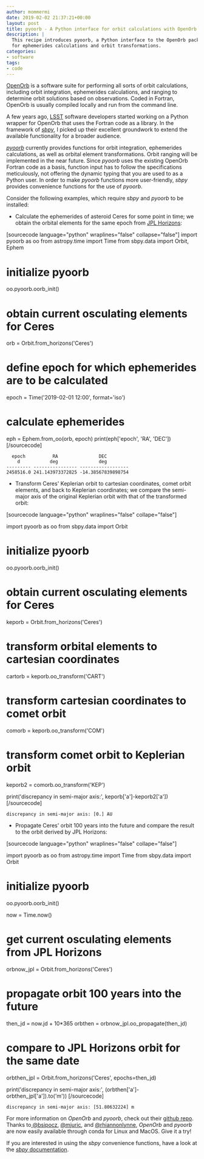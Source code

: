 ```yaml
---
author: mommermi
date: 2019-02-02 21:37:21+00:00
layout: post
title: pyoorb - A Python interface for orbit calculations with OpenOrb
description: |
  This recipe introduces pyoorb, a Python interface to the OpenOrb package
  for ephemerides calculations and orbit transformations.
categories:
- software
tags:
- code
---
```


[OpenOrb](https://github.com/oorb/oorb) is a software suite for performing all sorts of orbit calculations, including orbit integration, ephemerides calculations, and ranging to determine orbit solutions based on observations. Coded in Fortran, OpenOrb is usually compiled locally and run from the command line.

A few years ago, [LSST](https://www.lsst.org/) software developers started working on a Python wrapper for OpenOrb that uses the Fortran code as a library. In the framework of _[sbpy](http://sbpy.org)_, I picked up their excellent groundwork to extend the available functionality for a broader audience.

[_pyoorb_](https://github.com/oorb/oorb/tree/master/python) currently provides functions for orbit integration, ephemerides calculations, as well as orbital element transformations. Orbit ranging will be implemented in the near future. Since _pyoorb_ uses the existing OpenOrb Fortran code as a basis, function input has to follow the specifications meticulously, not offering the dynamic typing that you are used to as a Python user. In order to make _pyoorb_ functions more user-friendly, _sbpy_ provides convenience functions for the use of _pyoorb_.

Consider the following examples, which require _sbpy_ and _pyoorb_ to be installed:



	
  * Calculate the ephemerides of asteroid Ceres for some point in time; we obtain the orbital elements for the same epoch from [JPL Horizons](https://ssd.jpl.nasa.gov/horizons.cgi):


[sourcecode language="python" wraplines="false" collapse="false"]
import pyoorb as oo
from astropy.time import Time
from sbpy.data import Orbit, Ephem

# initialize pyoorb
oo.pyoorb.oorb_init()

# obtain current osculating elements for Ceres
orb = Orbit.from_horizons('Ceres')

# define epoch for which ephemerides are to be calculated
epoch = Time('2019-02-01 12:00', format='iso')

# calculate ephemerides
eph = Ephem.from_oo(orb, epoch)
print(eph['epoch', 'RA', 'DEC'])
[/sourcecode]

    
      epoch          RA               DEC        
        d           deg               deg        
    --------- ---------------- ------------------
    2458516.0 241.143973372825 -14.38567839898754





	
  * Transform Ceres' Keplerian orbit to cartesian coordinates, comet orbit elements, and back to Keplerian coordinates; we compare the semi-major axis of the original Keplerian orbit with that of the transformed orbit:


[sourcecode language="python" wraplines="false" collape="false"]

import pyoorb as oo
from sbpy.data import Orbit

# initialize pyoorb
oo.pyoorb.oorb_init()

# obtain current osculating elements for Ceres
keporb = Orbit.from_horizons('Ceres')

# transform orbital elements to cartesian coordinates
cartorb = keporb.oo_transform('CART')

# transform cartesian coordinates to comet orbit
comorb = keporb.oo_transform('COM')

# transform comet orbit to Keplerian orbit
keporb2 = comorb.oo_transform('KEP')

print('discrepancy in semi-major axis:', keporb['a']-keporb2['a'])
[/sourcecode]

    
    discrepancy in semi-major axis: [0.] AU





	
  * Propagate Ceres' orbit 100 years into the future and compare the result to the orbit derived by JPL Horizons:


[sourcecode language="python" wraplines="false" collape="false"]

import pyoorb as oo
from astropy.time import Time
from sbpy.data import Orbit

# initialize pyoorb
oo.pyoorb.oorb_init()

now = Time.now()

# get current osculating elements from JPL Horizons
orbnow_jpl = Orbit.from_horizons('Ceres')

# propagate orbit 100 years into the future
then_jd = now.jd + 10*365
orbthen = orbnow_jpl.oo_propagate(then_jd)

# compare to JPL Horizons orbit for the same date
orbthen_jpl = Orbit.from_horizons('Ceres', epochs=then_jd)

print('discrepancy in semi-major axis:',
      (orbthen['a']-orbthen_jpl['a']).to('m'))
[/sourcecode]

    
    discrepancy in semi-major axis: [51.80632224] m


For more information on _OpenOrb_ and _pyoorb_, check out their [github repo](https://github.com/oorb/oorb). Thanks to[ @bsipocz](https://github.com/bsipocz/), [@mjuric](https://github.com/mjuric/), and [@rhiannonlynne](https://github.com/rhiannonlynne/), _OpenOrb_ and _pyoorb_ are now easily available through conda for Linux and MacOS. Give it a try!

If you are interested in using the _sbpy_ convenience functions, have a look at the [_sbpy_ documentation](https://sbpy.readthedocs.io/en/latest/).


